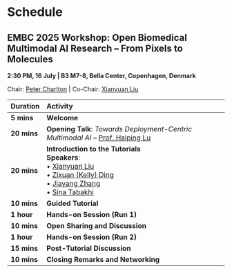 # Schedule

## EMBC 2025 Workshop: Open Biomedical Multimodal AI Research – From Pixels to Molecules

**2:30 PM, 16 July | B3 M7-8, Bella Center, Copenhagen, Denmark**

Chair: [Peter Charlton](https://peterhcharlton.github.io/) | Co-Chair: [Xianyuan Liu](https://xianyuanliu.github.io/)

| **Duration** | **Activity**                                                                                                                                                                                                                                                                                |
|:-------------|:--------------------------------------------------------------------------------------------------------------------------------------------------------------------------------------------------------------------------------------------------------------------------------------------|
| **5 mins**   | **Welcome**                                                                                                                                                                                                                                                                                 |
| **20 mins**  | **Opening Talk**: *Towards Deployment-Centric Multimodal AI* – [Prof. Haiping Lu](https://haipinglu.github.io/)                                                                                                                                                                                                        |
| **20 mins**  | **Introduction to the Tutorials**<br>**Speakers**:<br>• [Xianyuan Liu](https://xianyuanliu.github.io/) <br>• [Zixuan (Kelly) Ding](https://www.linkedin.com/in/kellydingzx)<br>• [Jiayang Zhang](https://linkedin.com/in/jiayang-zhang)<br>• [Sina Tabakhi](https://sinatabakhi.github.io/) |
| **10 mins**  | **Guided Tutorial**                                                                                                                                                                                                                                                                         |
| **1 hour**   | **Hands-on Session (Run 1)**                                                                                                                                                                                                                                                                |
| **10 mins**  | **Open Sharing and Discussion**                                                                                                                                                                                                                                                             |
| **1 hour**   | **Hands-on Session (Run 2)**                                                                                                                                                                                                                                                                |
| **15 mins**  | **Post-Tutorial Discussion**                                                                                                                                                                                                                                                                |
| **10 mins**  | **Closing Remarks and Networking**                                                                                                                                                                                                                                                          |
